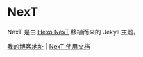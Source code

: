 # NexT

NexT 是由 [Hexo NexT](https://github.com/iissnan/hexo-theme-next) 移植而来的 Jekyll 主题。<!--commit: f951075d9b739d26b42472431995fa68d08796aa-->

<a href="https://watchcat2k.github.io/" target="_blank">我的博客地址</a> | <a href="http://theme-next.simpleyyt.com" target="_blank">NexT 使用文档</a>

